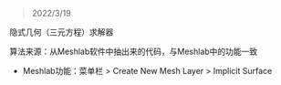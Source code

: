 > 2022/3/19

隐式几何（三元方程）求解器

算法来源：从Meshlab软件中抽出来的代码，与Meshlab中的功能一致

- Meshlab功能：菜单栏 > Create New Mesh Layer > Implicit Surface

